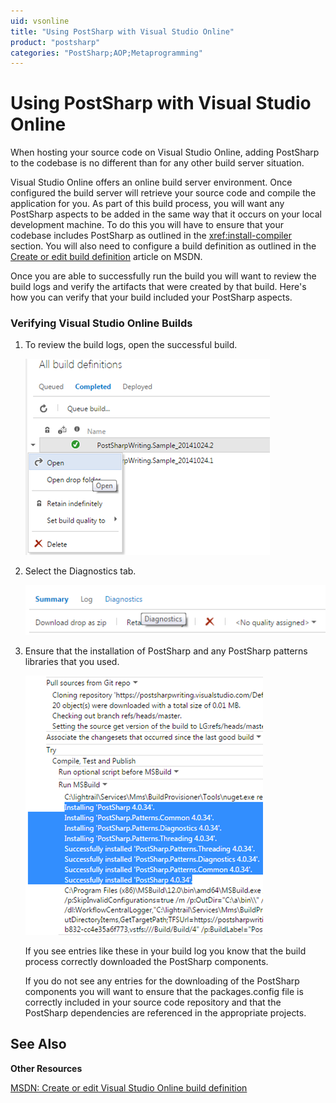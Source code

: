 ```yaml
---
uid: vsonline
title: "Using PostSharp with Visual Studio Online"
product: "postsharp"
categories: "PostSharp;AOP;Metaprogramming"
---
```

# Using PostSharp with Visual Studio Online

When hosting your source code on Visual Studio Online, adding PostSharp to the codebase is no different than for any other build server situation.

Visual Studio Online offers an online build server environment. Once configured the build server will retrieve your source code and compile the application for you. As part of this build process, you will want any PostSharp aspects to be added in the same way that it occurs on your local development machine. To do this you will have to ensure that your codebase includes PostSharp as outlined in the <xref:install-compiler> section. You will also need to configure a build definition as outlined in the [Create or edit build definition](http://msdn.microsoft.com/en-us/library/ms181716.aspx) article on MSDN. 

Once you are able to successfully run the build you will want to review the build logs and verify the artifacts that were created by that build. Here's how you can verify that your build included your PostSharp aspects.


### Verifying Visual Studio Online Builds

1. To review the build logs, open the successful build.

    ![](vsonline1.png)


2. Select the Diagnostics tab.

    ![](vsonline2.png)


3. Ensure that the installation of PostSharp and any PostSharp patterns libraries that you used.

    ![](vsonline3.png)

    If you see entries like these in your build log you know that the build process correctly downloaded the PostSharp components.

    If you do not see any entries for the downloading of the PostSharp components you will want to ensure that the packages.config file is correctly included in your source code repository and that the PostSharp dependencies are referenced in the appropriate projects.


## See Also

**Other Resources**

[MSDN: Create or edit Visual Studio Online build definition](http://msdn.microsoft.com/en-us/library/ms181716.aspx)
<br>